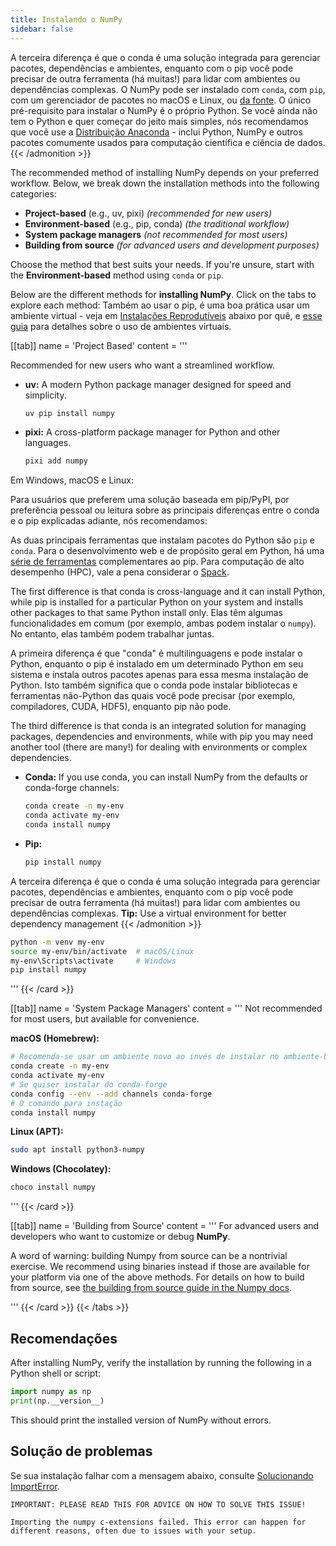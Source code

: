 ```yaml
---
title: Instalando o NumPy
sidebar: false
---
```


A terceira diferença é que o conda é uma solução integrada para gerenciar pacotes, dependências e ambientes, enquanto com o pip você pode precisar de outra ferramenta (há muitas!) para lidar com ambientes ou dependências complexas.
O NumPy pode ser instalado com `conda`, com `pip`, com um gerenciador de pacotes no macOS e Linux, ou [da fonte](https://numpy.org/devdocs/building). O único pré-requisito para instalar o NumPy é o próprio Python. Se você ainda não tem o Python e quer começar do jeito mais simples, nós recomendamos que você use a [Distribuição Anaconda](https://www.anaconda.com/distribution) - inclui Python, NumPy e outros pacotes comumente usados para computação científica e ciência de dados.
{{< /admonition >}}

The recommended method of installing NumPy depends on your preferred workflow. Below, we break down the installation methods into the following categories:

- **Project-based** (e.g., uv, pixi) *(recommended for new users)*
- **Environment-based** (e.g., pip, conda) *(the traditional workflow)*
- **System package managers** *(not recommended for most users)*
- **Building from source** *(for advanced users and development purposes)*

Choose the method that best suits your needs. If you're unsure, start with the **Environment-based** method using `conda` or `pip`.

Below are the different methods for **installing NumPy**. Click on the tabs to explore each method:
Também ao usar o pip, é uma boa prática usar um ambiente virtual - veja em [Instalações Reprodutíveis](#reproducible-installs) abaixo por quê, e [esse guia](https://dev.to/bowmanjd/python-tools-for-managing-virtual-environments-3bko#howto) para detalhes sobre o uso de ambientes virtuais.

[[tab]] name = 'Project Based' content = '''

Recommended for new users who want a streamlined workflow.

- **uv:** A modern Python package manager designed for speed and simplicity.
  ```bash
  uv pip install numpy
  ```

- **pixi:** A cross-platform package manager for Python and other languages.
  ```bash
  pixi add numpy
  ```

Em Windows, macOS e Linux:

Para usuários que preferem uma solução baseada em pip/PyPI, por preferência pessoal ou leitura sobre as principais diferenças entre o conda e o pip explicadas adiante, nós recomendamos:

As duas principais ferramentas que instalam pacotes do Python são `pip` e `conda`. Para o desenvolvimento web e de propósito geral em Python, há uma [série de ferramentas](https://packaging.python.org/guides/tool-recommendations/) complementares ao pip. Para computação de alto desempenho (HPC), vale a pena considerar o [Spack](https://github.com/spack/spack).

The first difference is that conda is cross-language and it can install Python, while pip is installed for a particular Python on your system and installs other packages to that same Python install only. Elas têm algumas funcionalidades em comum (por exemplo, ambas podem instalar o `numpy`). No entanto, elas também podem trabalhar juntas.

A primeira diferença é que "conda" é multilinguagens e pode instalar o Python, enquanto o pip é instalado em um determinado Python em seu sistema e instala outros pacotes apenas para essa mesma instalação de Python. Isto também significa que o conda pode instalar bibliotecas e ferramentas não-Python das quais você pode precisar (por exemplo, compiladores, CUDA, HDF5), enquanto pip não pode.

The third difference is that conda is an integrated solution for managing packages, dependencies and environments, while with pip you may need another tool (there are many!) for dealing with environments or complex dependencies.

- **Conda:** If you use conda, you can install NumPy from the defaults or conda-forge channels:
  ```bash
  conda create -n my-env
  conda activate my-env
  conda install numpy
  ```
- **Pip:**
  ```bash
  pip install numpy
  ```
A terceira diferença é que o conda é uma solução integrada para gerenciar pacotes, dependências e ambientes, enquanto com o pip você pode precisar de outra ferramenta (há muitas!) para lidar com ambientes ou dependências complexas.
**Tip:** Use a virtual environment for better dependency management
{{< /admonition >}}

  ```bash
  python -m venv my-env
  source my-env/bin/activate  # macOS/Linux
  my-env\Scripts\activate     # Windows
  pip install numpy
  ```
'''
{{< /card >}}

[[tab]] name = 'System Package Managers' content = ''' Not recommended for most users, but available for convenience.

**macOS (Homebrew):**
```bash
# Recomenda-se usar um ambiente novo ao invés de instalar no ambiente-base
conda create -n my-env
conda activate my-env
# Se quiser instalar do conda-forge
conda config --env --add channels conda-forge
# O comando para instação
conda install numpy
```
**Linux (APT):**
```bash
sudo apt install python3-numpy
```
**Windows (Chocolatey):**
```bash
choco install numpy
```

'''
{{< /card >}}

[[tab]] name = 'Building from Source' content = ''' For advanced users and developers who want to customize or debug **NumPy**.

A word of warning: building Numpy from source can be a nontrivial exercise. We recommend using binaries instead if those are available for your platform via one of the above methods. For details on how to build from source, see [the building from source guide in the Numpy docs](https://numpy.org/devdocs/building/).

'''
{{< /card >}}
{{< /tabs >}}

## Recomendações

After installing NumPy, verify the installation by running the following in a Python shell or script:
```python
import numpy as np
print(np.__version__)
```

This should print the installed version of NumPy without errors.

## Solução de problemas

Se sua instalação falhar com a mensagem abaixo, consulte [Solucionando ImportError](https://numpy.org/doc/stable/user/troubleshooting-importerror.html).

```
IMPORTANT: PLEASE READ THIS FOR ADVICE ON HOW TO SOLVE THIS ISSUE!

Importing the numpy c-extensions failed. This error can happen for
different reasons, often due to issues with your setup.
```

